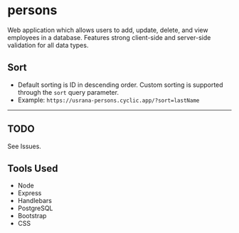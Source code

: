 # persons
Web application which allows users to add, update, delete, and view employees in a database. Features strong client-side and server-side validation for all data types.

## Sort
-  Default sorting is ID in descending order. Custom sorting is supported through the `sort` query parameter.
- Example: `https://usrana-persons.cyclic.app/?sort=lastName`
***

## TODO
See Issues.

## Tools Used
- Node
- Express
- Handlebars
- PostgreSQL
- Bootstrap
- CSS
